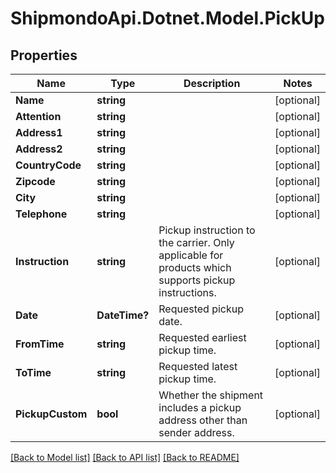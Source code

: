 # ShipmondoApi.Dotnet.Model.PickUp

## Properties

Name | Type | Description | Notes
------------ | ------------- | ------------- | -------------
**Name** | **string** |  | [optional] 
**Attention** | **string** |  | [optional] 
**Address1** | **string** |  | [optional] 
**Address2** | **string** |  | [optional] 
**CountryCode** | **string** |  | [optional] 
**Zipcode** | **string** |  | [optional] 
**City** | **string** |  | [optional] 
**Telephone** | **string** |  | [optional] 
**Instruction** | **string** | Pickup instruction to the carrier. Only applicable for products which supports pickup instructions. | [optional] 
**Date** | **DateTime?** | Requested pickup date. | [optional] 
**FromTime** | **string** | Requested earliest pickup time. | [optional] 
**ToTime** | **string** | Requested latest pickup time. | [optional] 
**PickupCustom** | **bool** | Whether the shipment includes a pickup address other than sender address. | [optional] 

[[Back to Model list]](../README.md#documentation-for-models) [[Back to API list]](../README.md#documentation-for-api-endpoints) [[Back to README]](../README.md)

